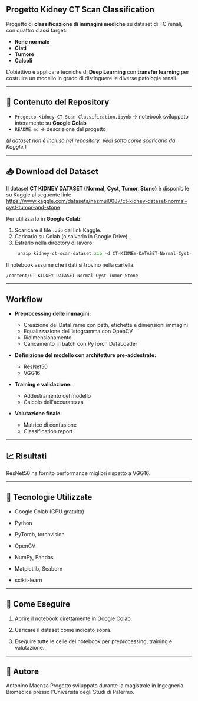 ## Progetto Kidney CT Scan Classification 

Progetto di **classificazione di immagini mediche** su dataset di TC renali, con quattro classi target:  

- **Rene normale**  
- **Cisti**  
- **Tumore**  
- **Calcoli**  

L’obiettivo è applicare tecniche di **Deep Learning** con **transfer learning** per costruire un modello in grado di distinguere le diverse patologie renali.  

---

## 📂 Contenuto del Repository  

- `Progetto-Kidney-CT-Scan-Classification.ipynb` → notebook sviluppato interamente su **Google Colab**  
- `README.md` → descrizione del progetto  

*(Il dataset non è incluso nel repository. Vedi sotto come scaricarlo da Kaggle.)*  

---

## 📥 Download del Dataset  

Il dataset **CT KIDNEY DATASET (Normal, Cyst, Tumor, Stone)** è disponibile su Kaggle al seguente link: 
https://www.kaggle.com/datasets/nazmul0087/ct-kidney-dataset-normal-cyst-tumor-and-stone 
 

Per utilizzarlo in **Google Colab**:  

1. Scaricare il file `.zip` dal link Kaggle.  
2. Caricarlo su Colab (o salvarlo in Google Drive).  
3. Estrarlo nella directory di lavoro:  
   ```python
   !unzip kidney-ct-scan-dataset.zip -d CT-KIDNEY-DATASET-Normal-Cyst-Tumor-Stone

Il notebook assume che i dati si trovino nella cartella:

 ```
/content/CT-KIDNEY-DATASET-Normal-Cyst-Tumor-Stone
 ```

---

## Workflow

- **Preprocessing delle immagini:**

  - Creazione del DataFrame con path, etichette e dimensioni immagini 
  - Equalizzazione dell’istogramma con OpenCV
  - Ridimensionamento
  - Caricamento in batch con PyTorch DataLoader

- **Definizione del modello con architetture pre-addestrate:**
  - ResNet50
  - VGG16

- **Training e validazione:**
  - Addestramento del modello
  - Calcolo dell'accuratezza

- **Valutazione finale:**
  - Matrice di confusione
  - Classification report

---

## 📈 Risultati

ResNet50 ha fornito performance migliori rispetto a VGG16.

---

## 🔑 Tecnologie Utilizzate
- Google Colab (GPU gratuita)

- Python

- PyTorch, torchvision

- OpenCV

- NumPy, Pandas

- Matplotlib, Seaborn

- scikit-learn

---

## 🚀 Come Eseguire
1. Aprire il notebook direttamente in Google Colab.

2. Caricare il dataset come indicato sopra.

3. Eseguire tutte le celle del notebook per preprocessing, training e valutazione.

---

## 👤 Autore
Antonino Maenza
Progetto sviluppato durante la magistrale in Ingegneria Biomedica presso l’Università degli Studi di Palermo.
